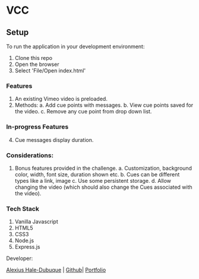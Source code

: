 # VCC

## Setup
To run the application in your development environment:

1. Clone this repo
2. Open the browser
3. Select 'File/Open index.html'

### Features

1. An existing Vimeo video is preloaded.
2. Methods: 
	a. Add cue points with messages.
	b. View cue points saved for the video.
	c. Remove any cue point from drop down list.

### In-progress Features

4. Cue messages display duration.

### Considerations:

1. Bonus features provided in the challenge.
	a. Customization, background color, width, font size, duration shown etc.
	b. Cues can be different types like a link, image
	c. Use some persistent storage.
	d. Allow changing the video (which should also change the Cues associated with the video).

### Tech Stack

1. Vanilla Javascript
2. HTML5
3. CSS3
3. Node.js
4. Express.js

Developer: 

[Alexius Hale-Dubuque](https://www.linkedin.com/in/alexiushaledubuque) | [Github](https://github.com/alexiushaledubuque)| [Portfolio](www.alexiushaledubuque.io)
